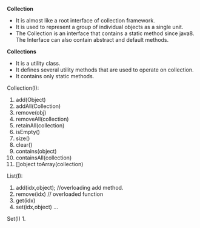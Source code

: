 
**Collection**	                                         
- It is almost like a root interface of collection framework.
- It is used to represent a group of individual objects as a single unit. 
- The Collection is an interface that contains a static method since java8. The Interface can also contain abstract and default methods. 

**Collections**
- It is a utility class.
- It defines several utility methods that are used to operate on collection. 
- It contains only static methods. 



Collection(I):
1. add(Object)
2. addAll(Collection)
3. remove(obj)
4. removeAll(collection)
5. retainAll(collection)
6. isEmpty()
7. size()
8. clear()
9. contains(object)
10. containsAll(collection)
11. []object toArray(collection)

List(I):
1. add(idx,object); //overloading add method.
2. remove(idx) // overloaded function
3. get(idx)
4. set(idx,object)
...


Set(I)
1. 
